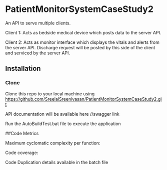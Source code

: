 # PatientMonitorSystemCaseStudy2

An API to serve multiple clients. 

Client 1: Acts as bedside medical device which posts data to the server API.

Client 2: Acts as monitor interface which displays the vitals and alerts from the server API. Discharge request will be posted by this side of the client and serviced by the server API.

## Installation

### Clone 

Clone this repo to your local machine using https://github.com/SreelalSreenivasan/PatientMonitorSystemCaseStudy2.git

API documentation will  be available here //swagger link

Run the AutoBuildTest.bat file to execute the application

##Code Metrics

Maximum cyclomatic complexity per function:

Code coverage:

Code Duplication details available in the batch file

